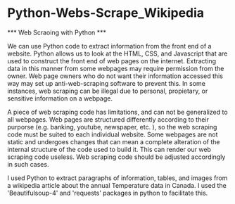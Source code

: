 # Python-Webs-Scrape_Wikipedia

*** Web Scraoing with Python ***

We can use Python code to extract information from the front end of a website. Python allows us to look at the HTML, CSS, and Javascript that are
used to construct the front end of web pages on the internet. Extracting data in this manner from some webpages may require permission from the 
owner. Web page owners who do not want their information accessed this way may set up anti-web-scraping software to prevent this. In some instances,
web scraping can be illegal due to personal, propietary, or sensitive information on a webpage.

A piece of web scraping code has limitations, and can not be generalized to all webpages. Web pages are structured differently according to their 
purporse (e.g. banking, youtube, newspaper, etc. ), so the web scraping code must be suited to each individual website. Some webpages are not static and
undergoes changes that can mean a complete alteration of the internal structure of the code used to build it. This can render our web scraping code 
useless. Web scraping code should be adjusted accordingly in such cases.

I used Python to extract paragraphs of information, tables, and images from a wikipedia article about the annual Temperature data in Canada. I used the
'Beautifulsoup-4' and 'requests' packages in python to facilitate this.
